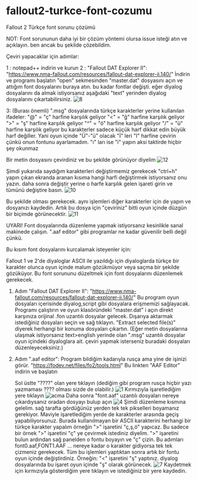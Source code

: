 # fallout2-turkce-font-cozumu
Fallout 2 Türkçe font sorunu çözümü

NOT: Font sorununun daha iyi bir çözüm yöntemi olursa issue isteği atın ve açıklayın. ben ancak bu şekilde çözebildim.

Çeviri yapacaklar için adımlar:

1 : 
notepad++ indirin ve kurun
2 : 
 "Fallout DAT Explorer II": "https://www.nma-fallout.com/resources/fallout-dat-explorer-ii.140/"
   İndirin ve programı başlatın "open" sekmesinden "master.dat" dosyasını açın ve attığım font dosyalarını buraya atın. bu kadar fontlar değişti. eğer diyalog dosyalarını da almak istiyorsanız aşağıdaki "text" yerinden diyalog dosyalarını çıkartabilirsiniz.
![8](https://github.com/Dermanblake/fallout2-turkce-font-cozumu/assets/155254976/b1d5789e-7c18-4ec3-89e3-ee7298f418b0)



3: (Burası önemli)
 ".msg" dosyalarında türkçe karakterler yerine kullanılan ifadeler:
  "@" = "ç" harfine karşılık geliyor
  "<" = "ğ" harfine karşılık geliyor
  ">" = "ş" harfine karşılık geliyor
  "^" = "ö" harfine karşılık geliyor
  "/" = "ü" harfine karşılık geliyor
  bu karakterler sadece küçük harf dikkat edin büyük harf değiller. Yani oyun içinde "Ü"-"ü" olacak
  "İ" leri "I" harfine çevirin çünkü onun fontunu ayarlamadım.
  "ı" ları ise "i" yapın aksi taktirde hiçbir şey okunmaz
  
Bir metin dosyasını çevirdiniz ve bu şekilde görünüyor diyelim
![12](https://github.com/Dermanblake/fallout2-turkce-font-cozumu/assets/155254976/5036cbb3-46cd-4a5d-9d42-89f63cdd3ca0)


Şimdi yukarıda saydığım karakterleri değiştirmemiz gerekecek "ctrl+h" yapın çıkan ekranda aranan kısıma hangi harfi değiştirmek istiyorsanız onu yazın. daha sonra değiştir yerine o harfe karşılık gelen işareti girin ve tümünü değiştire basın.
![10](https://github.com/Dermanblake/fallout2-turkce-font-cozumu/assets/155254976/2053fec8-66d8-439a-b471-1ca60dcc024a)


Bu şekilde olması gerekecek. aynı işlemleri diğer karakterler için de yapın ve dosyanızı kaydedin. Artık bu dosya için "çeviriniz" bitti oyun içinde düzgün bir biçimde görünecektir.
![11](https://github.com/Dermanblake/fallout2-turkce-font-cozumu/assets/155254976/03abe16e-76ec-4b2e-84bd-b2812973441a)




 

UYARI! Font dosyalarında düzenleme yapmak istiyorsanız kesinlikle sanal makinede çalışın. ".aaf editor" gibi programlar ne kadar güvenilir belli değil çünkü.

Bu kısım font dosyalarını kurcalamak isteyenler için:

Fallout 1 ve 2'de diyaloglar ASCII ile yazıldığı için diyaloglarda türkçe bir karakter olunca oyun içinde malum gözükmüyor veya saçma bir şekilde gözüküyor.
Bu font sorununu düzeltmek için font dosyalarını düzenlemek gerekecek.

1. Adım "Fallout DAT Explorer II": "https://www.nma-fallout.com/resources/fallout-dat-explorer-ii.140/"
   Bu program oyun dosyaları içerisinde diyalog,script gibi dosyalara erişmemizi sağlayacak. Programı çalıştırın ve oyun klasöründeki "master.dat" i açın direkt karşınıza orijinal .fon uzantılı dosyalar gelecek.    Dışarıya aktarmak istediğiniz dosyaları seçin ve sağ tıklayın. "Extract selected file(s)" diyerek herhangi bir konuma dosyaları çıkartın.
   (Eğer metin dosyalarına ulaşmak istiyorsanız text>english yerinde olan ".msg" uzantılı dosyalar oyun içindeki diyaloglara ait. çeviri yapmak isterseniz buradaki dosyaları düzenleyeceksiniz.)

2. Adım ".aaf editor":
   Program bildiğim kadarıyla rusça ama yine de işinizi görür. "https://fodev.net/files/fo2/tools.html" Bu linkten "AAF Editor" indirin ve başlatın
   
   Sol üstte "????" olan yere tıklayın (dediğim gibi program rusça hiçbir yazı yazmaması ???? olması sizde de olabilir.)
![1](https://github.com/Dermanblake/fallout2-turkce-font-cozumu/assets/155254976/8539eb9e-6e6d-436b-a563-9af34b36f568)
   Kırmızıyla işaretlediğim yere tıklayın
![acma](https://github.com/Dermanblake/fallout2-turkce-font-cozumu/assets/155254976/c24aceda-8576-4680-8506-071b947c311c)
   Daha sonra "font.aaf" uzantılı dosyaları nereye çıkardıysanız oradan dosyayı bulup açın
![4](https://github.com/Dermanblake/fallout2-turkce-font-cozumu/assets/155254976/c4476703-013d-4107-9314-8da8ede9b395)
   Şimdi düzenleme kısmına gelelim. sağ tarafta gördüğünüz yerden tek tek pikselleri boyamanız gerekiyor. Maviyle işaretlediğim yerde de karakterler arasında geçiş yapabiliyorsunuz.
   Burada kullanılmayan bir ASCII karakterini herhangi bir türkçe karakter yapalım örneğin ">" işaretini "ç,ş,ö" yapıcaz. Bu sadece bir örnek ">" işaretini "ç" ye çevirmek istediniz diyelim. ">" işaretini bulun ardından sağ panelden o fontu boyayın ve "ç" çizin.
   Bu adımları font0.aaf,FONT1.AAF ... nereye kadar o karakter gidiyorsa tek tek çizmeniz gerekecek.
   Tüm bu işlemleri yaptıktan sonra artık bir fontu oyun içinde değiştirdiniz. Örneğin: "<" işaretini "ş" yaptınız. diyalog dosyalarında bu işaret oyun içinde "ş" olarak görünecek.
   ![7](https://github.com/Dermanblake/fallout2-turkce-font-cozumu/assets/155254976/c019dbe1-15db-4f93-bdfc-95841637addb)
   Kaydetmek için kırmızıyla gösterdiğim yere tıklayın ve istediğiniz bir yere kaydedin.
   
   
   
